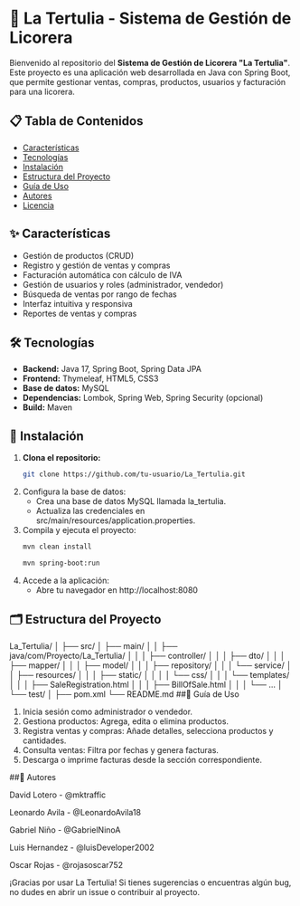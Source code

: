 # 🍷 La Tertulia - Sistema de Gestión de Licorera

Bienvenido al repositorio del **Sistema de Gestión de Licorera "La Tertulia"**.  
Este proyecto es una aplicación web desarrollada en Java con Spring Boot, que permite gestionar ventas, compras, productos, usuarios y facturación para una licorera.

## 📋 Tabla de Contenidos

- [Características](#✨-características)
- [Tecnologías](#🛠️-tecnologías)
- [Instalación](#🚀-instalación)
- [Estructura del Proyecto](#🗂️-estructura-del-proyecto)
- [Guía de Uso](#📖-guía-de-uso)
- [Autores](#👥-autores)
- [Licencia](#📝-licencia)

## ✨ Características

- Gestión de productos (CRUD)
- Registro y gestión de ventas y compras
- Facturación automática con cálculo de IVA
- Gestión de usuarios y roles (administrador, vendedor)
- Búsqueda de ventas por rango de fechas
- Interfaz intuitiva y responsiva
- Reportes de ventas y compras

## 🛠️ Tecnologías

- **Backend:** Java 17, Spring Boot, Spring Data JPA
- **Frontend:** Thymeleaf, HTML5, CSS3
- **Base de datos:** MySQL
- **Dependencias:** Lombok, Spring Web, Spring Security (opcional)
- **Build:** Maven

## 🚀 Instalación

1. **Clona el repositorio:**
   ```bash
   git clone https://github.com/tu-usuario/La_Tertulia.git
2. Configura la base de datos:
   - Crea una base de datos MySQL llamada la_tertulia.
   - Actualiza las credenciales en src/main/resources/application.properties.
3. Compila y ejecuta el proyecto:
   ```bash
   mvn clean install
   ```
   ```bash
   mvn spring-boot:run
   ```
5. Accede a la aplicación:
   - Abre tu navegador en http://localhost:8080
## 🗂️ Estructura del Proyecto
La_Tertulia/
│
├── src/
│   ├── main/
│   │   ├── java/com/Proyecto/La_Tertulia/
│   │   │   ├── controller/
│   │   │   ├── dto/
│   │   │   ├── mapper/
│   │   │   ├── model/
│   │   │   ├── repository/
│   │   │   └── service/
│   │   ├── resources/
│   │   │   ├── static/
│   │   │   │   └── css/
│   │   │   └── templates/
│   │   │       ├── SaleRegistration.html
│   │   │       ├── BillOfSale.html
│   │   │       └── ...
│   └── test/
│
├── pom.xml
└── README.md
##📖 Guía de Uso
1. Inicia sesión como administrador o vendedor.
2. Gestiona productos: Agrega, edita o elimina productos.
3. Registra ventas y compras: Añade detalles, selecciona productos y cantidades.
4. Consulta ventas: Filtra por fechas y genera facturas.
5. Descarga o imprime facturas desde la sección correspondiente.

##👥 Autores

David Lotero - @mktraffic

Leonardo Avila - @LeonardoAvila18

Gabriel Niño - @GabrielNinoA

Luis Hernandez - @luisDeveloper2002

Oscar Rojas - @rojasoscar752

¡Gracias por usar La Tertulia!
Si tienes sugerencias o encuentras algún bug, no dudes en abrir un issue o contribuir al proyecto.
